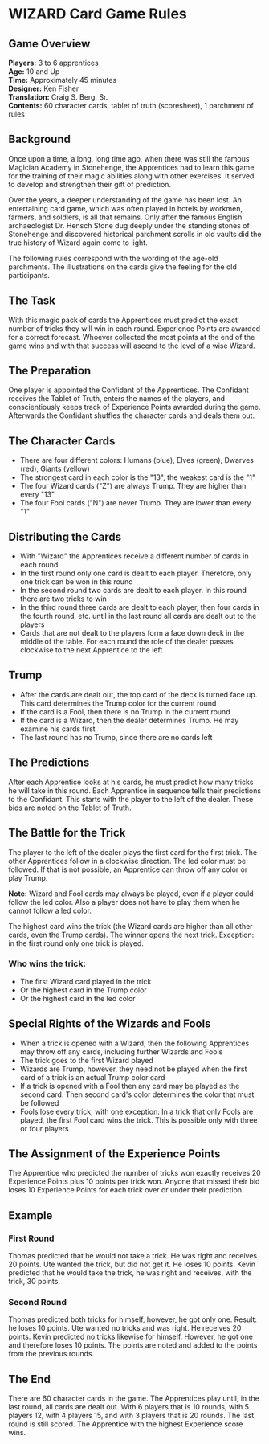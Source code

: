 # WIZARD Card Game Rules

## Game Overview

**Players:** 3 to 6 apprentices  
**Age:** 10 and Up  
**Time:** Approximately 45 minutes  
**Designer:** Ken Fisher  
**Translation:** Craig S. Berg, Sr.  
**Contents:** 60 character cards, tablet of truth (scoresheet), 1 parchment of rules

## Background

Once upon a time, a long, long time ago, when there was still the famous Magician Academy in Stonehenge, the Apprentices had to learn this game for the training of their magic abilities along with other exercises. It served to develop and strengthen their gift of prediction. 

Over the years, a deeper understanding of the game has been lost. An entertaining card game, which was often played in hotels by workmen, farmers, and soldiers, is all that remains. Only after the famous English archaeologist Dr. Hensch Stone dug deeply under the standing stones of Stonehenge and discovered historical parchment scrolls in old vaults did the true history of Wizard again come to light. 

The following rules correspond with the wording of the age-old parchments. The illustrations on the cards give the feeling for the old participants.

## The Task

With this magic pack of cards the Apprentices must predict the exact number of tricks they will win in each round. Experience Points are awarded for a correct forecast. Whoever collected the most points at the end of the game wins and with that success will ascend to the level of a wise Wizard.

## The Preparation

One player is appointed the Confidant of the Apprentices. The Confidant receives the Tablet of Truth, enters the names of the players, and conscientiously keeps track of Experience Points awarded during the game. Afterwards the Confidant shuffles the character cards and deals them out.

## The Character Cards

- There are four different colors: Humans (blue), Elves (green), Dwarves (red), Giants (yellow)
- The strongest card in each color is the "13", the weakest card is the "1"
- The four Wizard cards ("Z") are always Trump. They are higher than every "13"
- The four Fool cards ("N") are never Trump. They are lower than every "1"

## Distributing the Cards

- With "Wizard" the Apprentices receive a different number of cards in each round
- In the first round only one card is dealt to each player. Therefore, only one trick can be won in this round
- In the second round two cards are dealt to each player. In this round there are two tricks to win
- In the third round three cards are dealt to each player, then four cards in the fourth round, etc. until in the last round all cards are dealt out to the players
- Cards that are not dealt to the players form a face down deck in the middle of the table. For each round the role of the dealer passes clockwise to the next Apprentice to the left

## Trump

- After the cards are dealt out, the top card of the deck is turned face up. This card determines the Trump color for the current round
- If the card is a Fool, then there is no Trump in the current round
- If the card is a Wizard, then the dealer determines Trump. He may examine his cards first
- The last round has no Trump, since there are no cards left

## The Predictions

After each Apprentice looks at his cards, he must predict how many tricks he will take in this round. Each Apprentice in sequence tells their predictions to the Confidant. This starts with the player to the left of the dealer. These bids are noted on the Tablet of Truth.

## The Battle for the Trick

The player to the left of the dealer plays the first card for the first trick. The other Apprentices follow in a clockwise direction. The led color must be followed. If that is not possible, an Apprentice can throw off any color or play Trump.

**Note:** Wizard and Fool cards may always be played, even if a player could follow the led color. Also a player does not have to play them when he cannot follow a led color.

The highest card wins the trick (the Wizard cards are higher than all other cards, even the Trump cards). The winner opens the next trick. Exception: in the first round only one trick is played.

### Who wins the trick:

- The first Wizard card played in the trick
- Or the highest card in the Trump color
- Or the highest card in the led color

## Special Rights of the Wizards and Fools

- When a trick is opened with a Wizard, then the following Apprentices may throw off any cards, including further Wizards and Fools
- The trick goes to the first Wizard played
- Wizards are Trump, however, they need not be played when the first card of a trick is an actual Trump color card
- If a trick is opened with a Fool then any card may be played as the second card. Then second card's color determines the color that must be followed
- Fools lose every trick, with one exception: In a trick that only Fools are played, the first Fool card wins the trick. This is possible only with three or four players

## The Assignment of the Experience Points

The Apprentice who predicted the number of tricks won exactly receives 20 Experience Points plus 10 points per trick won. Anyone that missed their bid loses 10 Experience Points for each trick over or under their prediction.

## Example

### First Round
Thomas predicted that he would not take a trick. He was right and receives 20 points. Ute wanted the trick, but did not get it. He loses 10 points. Kevin predicted that he would take the trick, he was right and receives, with the trick, 30 points.

### Second Round
Thomas predicted both tricks for himself, however, he got only one. Result: he loses 10 points. Ute wanted no tricks and was right. He receives 20 points. Kevin predicted no tricks likewise for himself. However, he got one and therefore loses 10 points. The points are noted and added to the points from the previous rounds.

## The End

There are 60 character cards in the game. The Apprentices play until, in the last round, all cards are dealt out. With 6 players that is 10 rounds, with 5 players 12, with 4 players 15, and with 3 players that is 20 rounds. The last round is still scored. The Apprentice with the highest Experience score wins.